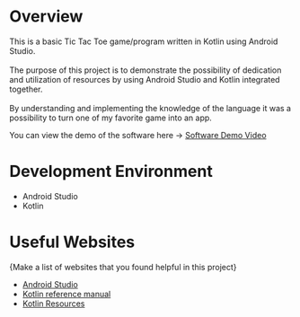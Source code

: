 # Overview

This is a basic Tic Tac Toe game/program written in Kotlin using Android Studio. <br>
<br>The purpose of this project is to demonstrate the possibility of dedication and utilization of resources by using Android Studio and Kotlin integrated together. <br>
<br>By understanding and implementing the knowledge of the language it was a possibility to turn one of my favorite game into an app. <br>


You can view the demo of the software here -> [Software Demo Video](https://youtu.be/TZvymWyMqyY)

# Development Environment

* Android Studio
* Kotlin


# Useful Websites

{Make a list of websites that you found helpful in this project}
* [Android Studio](https://developer.android.com/studio)
* [Kotlin reference manual](https://kotlinlang.org/)
* [Kotlin Resources](https://www.geeksforgeeks.org/kotlin-programming-language/)